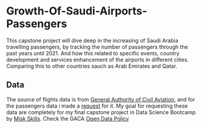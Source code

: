 # Growth-Of-Saudi-Airports-Passengers
This capstone project will dive deep in the increasing of Saudi Arabia travelling passengers, by tracking the number of passengers through the past years until 2021. And how this related to specific events, country development and services enhancement of the airports in different cities. Comparing this to other countries sauch as Arab Emirates and Qatar.
## Data
The source of flights data is from [General Authority of Civil Aviation](https://gaca.gov.sa/web/en-gb/content/open-data-library), and for the passengers data i made a [request](https://gaca.gov.sa/web/ar-sa/content/opendatarequestar) for it. My goal for requesting these data are completely for my final capstone project in Data Science Bootcamp by [Misk Skills](https://hub.misk.org.sa/programs/). Check the GACA [Open Data Policy](https://gaca.gov.sa/web/ar-sa/content/%D8%A7%D9%84%D8%A8%D9%8A%D8%A7%D9%86%D8%A7%D8%AA-%D8%A7%D9%84%D9%85%D9%81%D8%AA%D9%88%D8%AD%D8%A9?locale=en_GB)

